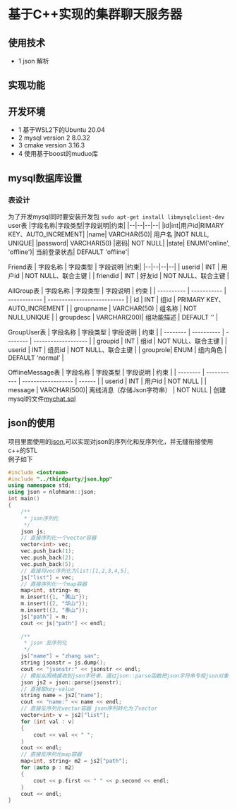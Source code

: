 # 基于C++实现的集群聊天服务器
## 使用技术
+ 1 json 解析
## 实现功能
## 开发环境
+ 1 基于WSL2下的Ubuntu 20.04
+ 2 mysql version 2 8.0.32
+ 3 cmake version 3.16.3
+ 4 使用基于boost的muduo库

## mysql数据库设置
### 表设计
为了开发mysql同时要安装开发包
`sudo apt-get install libmysqlclient-dev`
user表
|字段名称|字段类型|字段说明|约束|
|--|--|--|--|
|id|int|用户id|RIMARY KEY、AUTO_INCREMENT|
|name| VARCHAR(50)| 用户名 |NOT NULL, UNIQUE|
|password| VARCHAR(50) |密码| NOT NULL|
|state| ENUM('online', 'offline')| 当前登录状态| DEFAULT 'offline'|  

Friend表
| 字段名称 | 字段类型 | 字段说明 |约束|
|--|--|--|--|
| userid   | INT      | 用户id   | NOT NULL、联合主键 |
| friendid | INT      | 好友id   | NOT NULL、联合主键 |


AllGroup表
| 字段名称   | 字段类型    | 字段说明     | 约束                        |
| ---------- | ----------- | ------------ | --------------------------- |
| id         | INT         | 组id         | PRIMARY KEY、AUTO_INCREMENT |
| groupname  | VARCHAR(50) | 组名称       | NOT NULL,UNIQUE             |
| groupdesc  | VARCHAR(200)| 组功能描述 | DEFAULT ''                  |

GroupUser表
| 字段名称 | 字段类型   | 字段说明 | 约束                |
| -------- | ---------- | -------- | ------------------- |
| groupid  | INT        | 组id     | NOT NULL、联合主键 |
| userid   | INT        | 组员id   | NOT NULL、联合主键 |
| grouprole| ENUM      | 组内角色 | DEFAULT ‘normal’    |

OfflineMessage表
| 字段名称 | 字段类型    | 字段说明           | 约束   |
| -------- | ----------- | ------------------ | ------ |
| userid   | INT         | 用户id             | NOT NULL |
| message  | VARCHAR(500)| 离线消息（存储Json字符串） | NOT NULL |
创建mysql的文件[mychat.sql](mychat.sql)

## json的使用
项目里面使用的[json](https://github.com/nlohmann/json),可以实现对json的序列化和反序列化，并无缝衔接使用c++的STL  
例子如下
```cpp
#include <iostream>
#include "../thirdparty/json.hpp"
using namespace std;
using json = nlohmann::json;
int main()
{
    /**
     * json序列化
     */
    json js;
    // 直接序列化一个vector容器
    vector<int> vec;
    vec.push_back(1);
    vec.push_back(2);
    vec.push_back(5);
    // 直接将vec序列化为list:[1,2,3,4,5],
    js["list"] = vec;
    // 直接序列化一个map容器
    map<int, string> m;
    m.insert({1, "黄山"});
    m.insert({2, "华山"});
    m.insert({3, "泰山"});
    js["path"] = m;
    cout << js["path"] << endl;
    
    /**
     * json 反序列化
     */
    js["name"] = "zhang san";
    string jsonstr = js.dump();
    cout << "jsonstr:" << jsonstr << endl;
    // 模拟从网络接收到json字符串，通过json::parse函数把json字符串专程json对象
    json js2 = json::parse(jsonstr);
    // 直接取key-value
    string name = js2["name"];
    cout << "name:" << name << endl;
    // 直接反序列化vector容器 json序列转化为了vector
    vector<int> v = js2["list"];
    for (int val : v)
    {
        cout << val << " ";
    }
    cout << endl;
    // 直接反序列化map容器
    map<int, string> m2 = js2["path"];
    for (auto p : m2)
    {
        cout << p.first << " " << p.second << endl;
    }
    cout << endl;
}
```

